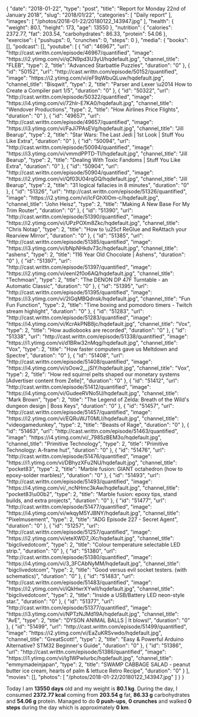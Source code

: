 {
    "date": "2018-01-22",
    "type": "post",
    "title": "Report for Monday 22nd of January 2018",
    "slug": "2018\/01\/22",
    "categories": [
        "Daily report"
    ],
    "images": [
        "\/photos\/2018-01-22\/20180122_143947.jpg"
    ],
    "health": {
        "weight": 80.1,
        "height": 173,
        "age": 13550
    },
    "nutrition": {
        "calories": 2372.77,
        "fat": 203.54,
        "carbohydrates": 86.33,
        "protein": 54.06
    },
    "exercise": {
        "pushups": 0,
        "crunches": 0,
        "steps": 0
    },
    "media": {
        "books": [],
        "podcast": [],
        "youtube": [
            {
                "id": "46967",
                "url": "http:\/\/cast.writtn.com\/episode\/46967\/quantified",
                "image": "https:\/\/i2.ytimg.com\/vi\/qCN9pd3U3yU\/hqdefault.jpg",
                "channel_title": "FLEB",
                "type": 2,
                "title": "Advanced Starbattle Puzzles",
                "duration": "0"
            },
            {
                "id": "50152",
                "url": "http:\/\/cast.writtn.com\/episode\/50152\/quantified",
                "image": "https:\/\/i2.ytimg.com\/vi\/eF9qWbuQLuw\/hqdefault.jpg",
                "channel_title": "Bisqwit",
                "type": 2,
                "title": "Parser and Lexer \u2014 How to Create a Compiler part 1\/5",
                "duration": "0"
            },
            {
                "id": "50322",
                "url": "http:\/\/cast.writtn.com\/episode\/50322\/quantified",
                "image": "https:\/\/i4.ytimg.com\/vi\/72hlr-E7KA0\/hqdefault.jpg",
                "channel_title": "Wendover Productions",
                "type": 2,
                "title": "How Airlines Price Flights",
                "duration": "0"
            },
            {
                "id": "49657",
                "url": "http:\/\/cast.writtn.com\/episode\/49657\/quantified",
                "image": "https:\/\/i3.ytimg.com\/vi\/FaJi7PAsEVg\/hqdefault.jpg",
                "channel_title": "Jill Bearup",
                "type": 2,
                "title": "Star Wars: The Last Jedi | 1st Look | Stuff You Like Extra",
                "duration": "0"
            },
            {
                "id": "50094",
                "url": "http:\/\/cast.writtn.com\/episode\/50094\/quantified",
                "image": "https:\/\/i3.ytimg.com\/vi\/vmmdPPTD-TI\/hqdefault.jpg",
                "channel_title": "Jill Bearup",
                "type": 2,
                "title": "Dealing With Toxic Fandoms | Stuff You Like Extra",
                "duration": "0"
            },
            {
                "id": "50904",
                "url": "http:\/\/cast.writtn.com\/episode\/50904\/quantified",
                "image": "https:\/\/i2.ytimg.com\/vi\/Qf03U04rqGQ\/hqdefault.jpg",
                "channel_title": "Jill Bearup",
                "type": 2,
                "title": "31 logical fallacies in 8 minutes",
                "duration": "0"
            },
            {
                "id": "51326",
                "url": "http:\/\/cast.writtn.com\/episode\/51326\/quantified",
                "image": "https:\/\/i2.ytimg.com\/vi\/IcFGhXlOm-c\/hqdefault.jpg",
                "channel_title": "John Heisz",
                "type": 2,
                "title": "Making A New Base For My Trim Router",
                "duration": "0"
            },
            {
                "id": "51390",
                "url": "http:\/\/cast.writtn.com\/episode\/51390\/quantified",
                "image": "https:\/\/i2.ytimg.com\/vi\/UPzPOXm8Zkc\/hqdefault.jpg",
                "channel_title": "Chris Notap",
                "type": 2,
                "title": "How to \u25cf ReGlue and ReAttach your Rearview Mirror",
                "duration": "0"
            },
            {
                "id": "51385",
                "url": "http:\/\/cast.writtn.com\/episode\/51385\/quantified",
                "image": "https:\/\/i3.ytimg.com\/vi\/bNpNHkdv73c\/hqdefault.jpg",
                "channel_title": "ashens",
                "type": 2,
                "title": "116 Year Old Chocolate | Ashens",
                "duration": "0"
            },
            {
                "id": "51397",
                "url": "http:\/\/cast.writtn.com\/episode\/51397\/quantified",
                "image": "https:\/\/i2.ytimg.com\/vi\/eenl2f0o6AQ\/hqdefault.jpg",
                "channel_title": "Techmoan",
                "type": 2,
                "title": "The DENON DP 47F Turntable - an Automatic Classic",
                "duration": "0"
            },
            {
                "id": "51395",
                "url": "http:\/\/cast.writtn.com\/episode\/51395\/quantified",
                "image": "https:\/\/i3.ytimg.com\/vi\/2IGqMBQdnsk\/hqdefault.jpg",
                "channel_title": "Fun Fun Function",
                "type": 2,
                "title": "Time boxing and pomodoro timers - Twitch stream highlight",
                "duration": "0"
            },
            {
                "id": "51283",
                "url": "http:\/\/cast.writtn.com\/episode\/51283\/quantified",
                "image": "https:\/\/i4.ytimg.com\/vi\/KcrAkPNB8jc\/hqdefault.jpg",
                "channel_title": "Vox",
                "type": 2,
                "title": "How audiobooks are recorded",
                "duration": "0"
            },
            {
                "id": "51338",
                "url": "http:\/\/cast.writtn.com\/episode\/51338\/quantified",
                "image": "https:\/\/i1.ytimg.com\/vi\/d1BRw32nMqg\/hqdefault.jpg",
                "channel_title": "Vox",
                "type": 2,
                "title": "How faster computers gave us Meltdown and Spectre",
                "duration": "0"
            },
            {
                "id": "51408",
                "url": "http:\/\/cast.writtn.com\/episode\/51408\/quantified",
                "image": "https:\/\/i4.ytimg.com\/vi\/sOow2__jSlY\/hqdefault.jpg",
                "channel_title": "Vox",
                "type": 2,
                "title": "How red squirrel pelts shaped our monetary systems [Advertiser content from Zelle]",
                "duration": "0"
            },
            {
                "id": "51412",
                "url": "http:\/\/cast.writtn.com\/episode\/51412\/quantified",
                "image": "https:\/\/i4.ytimg.com\/vi\/GudeeRVNo5U\/hqdefault.jpg",
                "channel_title": "Mark Brown",
                "type": 2,
                "title": "The Legend of Zelda: Breath of the Wild's dungeon design | Boss Keys",
                "duration": "0"
            },
            {
                "id": "51457",
                "url": "http:\/\/cast.writtn.com\/episode\/51457\/quantified",
                "image": "https:\/\/i2.ytimg.com\/vi\/EQRuWJT0MLI\/hqdefault.jpg",
                "channel_title": "videogamedunkey",
                "type": 2,
                "title": "Beasts of Rage",
                "duration": "0"
            },
            {
                "id": "51463",
                "url": "http:\/\/cast.writtn.com\/episode\/51463\/quantified",
                "image": "https:\/\/i4.ytimg.com\/vi\/_7985zBEM3o\/hqdefault.jpg",
                "channel_title": "Primitive Technology",
                "type": 2,
                "title": "Primitive Technology: A-frame hut",
                "duration": "0"
            },
            {
                "id": "51476",
                "url": "http:\/\/cast.writtn.com\/episode\/51476\/quantified",
                "image": "https:\/\/i1.ytimg.com\/vi\/DBhyzXFu2NU\/hqdefault.jpg",
                "channel_title": "pocket83",
                "type": 2,
                "title": "Marble fusion: GIANT octahedron (how to epoxy-solder marbles)",
                "duration": "0"
            },
            {
                "id": "51493",
                "url": "http:\/\/cast.writtn.com\/episode\/51493\/quantified",
                "image": "https:\/\/i4.ytimg.com\/vi\/_ncNHmc3kAw\/hqdefault.jpg",
                "channel_title": "pocket83\u00b2",
                "type": 2,
                "title": "Marble fusion: epoxy tips, stand builds, and extra projects",
                "duration": "0"
            },
            {
                "id": "51477",
                "url": "http:\/\/cast.writtn.com\/episode\/51477\/quantified",
                "image": "https:\/\/i4.ytimg.com\/vi\/wkqyM5YJBNY\/hqdefault.jpg",
                "channel_title": "Pixelmusement",
                "type": 2,
                "title": "ADG Episode 227 - Secret Agent",
                "duration": "0"
            },
            {
                "id": "51257",
                "url": "http:\/\/cast.writtn.com\/episode\/51257\/quantified",
                "image": "https:\/\/i2.ytimg.com\/vi\/eteXWD7_iXc\/hqdefault.jpg",
                "channel_title": "bigclivedotcom",
                "type": 2,
                "title": "Colour temperature selectable LED strip.",
                "duration": "0"
            },
            {
                "id": "51380",
                "url": "http:\/\/cast.writtn.com\/episode\/51380\/quantified",
                "image": "https:\/\/i4.ytimg.com\/vi\/3_3FCAbNyMM\/hqdefault.jpg",
                "channel_title": "bigclivedotcom",
                "type": 2,
                "title": "Good versus evil socket testers.  (with schematics)",
                "duration": "0"
            },
            {
                "id": "51483",
                "url": "http:\/\/cast.writtn.com\/episode\/51483\/quantified",
                "image": "https:\/\/i2.ytimg.com\/vi\/iQkHwrXYwlI\/hqdefault.jpg",
                "channel_title": "bigclivedotcom",
                "type": 2,
                "title": "Inside a USB\/Battery LED neon-style star.",
                "duration": "0"
            },
            {
                "id": "51377",
                "url": "http:\/\/cast.writtn.com\/episode\/51377\/quantified",
                "image": "https:\/\/i3.ytimg.com\/vi\/NPTzNJMd19A\/hqdefault.jpg",
                "channel_title": "AvE",
                "type": 2,
                "title": "DYSON ANIMAL BALLS | It blows!",
                "duration": "0"
            },
            {
                "id": "51499",
                "url": "http:\/\/cast.writtn.com\/episode\/51499\/quantified",
                "image": "https:\/\/i2.ytimg.com\/vi\/EaZuKRSvwdo\/hqdefault.jpg",
                "channel_title": "GreatScott!",
                "type": 2,
                "title": "Easy & Powerful Arduino Alternative? STM32 Beginner's Guide",
                "duration": "0"
            },
            {
                "id": "51386",
                "url": "http:\/\/cast.writtn.com\/episode\/51386\/quantified",
                "image": "https:\/\/i1.ytimg.com\/vi\/lg1WPwIurbc\/hqdefault.jpg",
                "channel_title": "emmymadeinjapan",
                "type": 2,
                "title": "SWAMP CABBAGE SALAD - peanut butter ice cream, hearts of palm & lettuce Retro Recipe",
                "duration": "0"
            }
        ],
        "movies": [],
        "photos": [
            "\/photos\/2018-01-22\/20180122_143947.jpg"
        ]
    }
}

Today I am <strong>13550 days</strong> old and my weight is <strong>80.1 kg</strong>. During the day, I consumed <strong>2372.77 kcal</strong> coming from <strong>203.54 g</strong> fat, <strong>86.33 g</strong> carbohydrates and <strong>54.06 g</strong> protein. Managed to do <strong>0 push-ups</strong>, <strong>0 crunches</strong> and walked <strong>0 steps</strong> during the day which is approximately <strong>0 km</strong>.